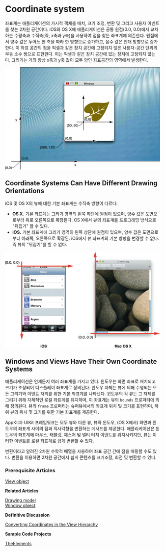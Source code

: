 # Coordinate system

좌표계는 애플리케이션의 가시적 객체를 배치, 크기 조정, 변환 및 그리고 사용자 이벤트를 찾는 2차원 공간이다. iOS와 OS X에 애플리케이션은 공통 원점\(0.0, 0.0\)에서 교차하는 수평축과 수직축\(즉, x축과 y축\)을 사용하여 점을 찾는 좌표계에 의존한다. 원점에서 양수 값은 두어느 한 축을 따라 한 방향으로 증가하고, 음수 값은 반대 방향으로 증가한다. 이 좌표 공간의 점을 픽셀과 같은 장치 공간에 고정되지 않은 사용자-공간 단위의 부동 소수 쌍으로 표현한다. 이는 픽셀과 같은 장치 공간에 있는 장치에 고정되지 않는다. 그리기는 거의 항상 x축과 y축 값이 모두 양인 좌표공간의 영역에서 발생한다.

![](../../.gitbook/assets/window_coordinate.jpg)

## Coordinate Systems Can Have Different Drawing Orientations

iOS 및 OS X의 뷰에 대한 기본 좌표계는 수직축 방향이 다르다:

* **OS X.** 기본 좌표계는 그리기 영역의 왼쪽 하단에 원점이 있으며, 양수 값은 도면으로부터 위로 오른쪽으로 확장된다. OS X에서 뷰의 좌표계를 프로그래밍 방식으로 "뒤집기" 할 수 있다.
* **iOS.** 기본 좌표계에 그리기 영역의 왼쪽 상단에 원점이 있으며, 양수 값은 도면으로부터 아래쪽, 오른쪽으로 확장된. iOS에서 뷰 좌표계의 기본 방향을 변경할 수 없다. 즉 뷰의 "뒤집기"를 할 수 없다.

![](../../.gitbook/assets/flipped_coordinates.jpg)

## Windows and Views Have Their Own Coordinate Systems

애플리케이션은 언제든지 여러 좌표계를 가지고 있다. 윈도우는 화면 좌표로 배치되고 크기가 조정되어 디스플레이 좌표계로 정의된다. 윈도우 자체는 뷰에 의해 수행되는 모든 그리기와 이벤트 처리를 위한 기본 좌표계를 나타낸다. 윈도우의 각 뷰는 그 자체를 그리기 위해 자체적인 로컬 좌표계를 유지하며, 이 좌표계는 뷰의 `bounds` 프로퍼티에 의해 정의된다. 뷰의 `frame` 프로퍼티는 슈퍼뷰에서의 좌표계 위치 및 크기를 표현하며, 하위 뷰의 위치 및 크기를 위한 기본 좌표계를 제공한다.

AppKit과 UIKit 프레임워크는 모두 뷰와 다른 뷰, 뷰와 윈도우, \(OS X에서\) 화면과 윈도우의 좌표계 사이의 점과 직사각형을 변환하는 메서드를 제공한다. 애플리케이션은 윈도우의 좌표계에 마우스, 태블릿, 제스처 및 멀티 터치 이벤트를 위치시키지만, 뷰는 이러한 이벤트를 로컬 좌표계로 쉽게 변환할 수 있다.

변환이라고 알려진 2차원 수학적 배열을 사용하여 좌표 공간 간에 점을 매핑할 수도 있다. 변환을 이용하면 2차원 공간에서 쉽게 콘텐츠를 크기조정, 회전 및 변환할 수 있다.

### Prerequisite Articles

[View object](https://developer.apple.com/library/archive/documentation/General/Conceptual/Devpedia-CocoaApp/ViewObject.html#//apple_ref/doc/uid/TP40009071-CH5-SW1)

**Related Articles**

[Drawing model](https://developer.apple.com/library/archive/documentation/General/Conceptual/Devpedia-CocoaApp/DrawingModel.html#//apple_ref/doc/uid/TP40009071-CH9-SW1)  
[Window object](https://developer.apple.com/library/archive/documentation/General/Conceptual/Devpedia-CocoaApp/Window.html#//apple_ref/doc/uid/TP40009071-CH6-SW1)

**Definitive Discussion**

[Converting Coordinates in the View Hierarchy](https://developer.apple.com/library/archive/documentation/WindowsViews/Conceptual/ViewPG_iPhoneOS/CreatingViews/CreatingViews.html#//apple_ref/doc/uid/TP40009503-CH5-SW40)

**Sample Code Projects**

[TheElements](https://developer.apple.com/library/archive/samplecode/TheElements/Introduction/Intro.html#//apple_ref/doc/uid/DTS40007419)

